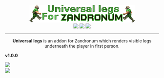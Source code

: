 <div align="center">
	<img src="https://github.com/RoyDefined/UniversalLegs/blob/main/files/logo.png?raw=true" />
</div>

<div align="center">
	<a href="https://Discord.RoyDefined.com/"><img src="https://img.shields.io/discord/1154064438551400538?style=flat&label=Join%20Community&color=7289DA" /></a>
	<a href="https://www.RoyDefined.com/"><img src="https://img.shields.io/badge/RoyDefined.com-blue" /></a>
	<a href="https://zandronum.com/forum/viewtopic.php?f=58&t=11144"><img src="https://img.shields.io/badge/Forum%20Post%20(Zandronum)-darkgreen" /></a>
</div>

------

<p align="center">
	<b>Universal legs</b> is an addon for Zandronum which renders visible legs underneath the player in first person.
</p>

<b>v1.0.0</b>
<div>
	<a href="https://allfearthesentinel.com/zandronum/download.php?file=universallegs-v1.0.0.pk3"><img src="https://img.shields.io/badge/Download%20(The%20Sentinel's%20Playground)-de5833?style=for-the-badge&logoColor=white" /></a>
</div>
<div>
	<a href="https://drive.google.com/file/d/1EpmJAcsfBW2J14mJFfpluVr1nef_oj7Q/view?usp=sharing"><img src="https://img.shields.io/badge/Download%20(Google%20Drive)-4285F4?style=for-the-badge&logo=googledrive&logoColor=white" /></a>
</div>